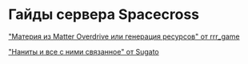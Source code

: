 # Гайды сервера Spacecross

["Материя из Matter Overdrive или генерация ресурсов" от rrr_game](guides/Spacecross/matter_from_MO_or_resource_generation_by_rrrgame/index.md)

["Наниты и все с ними связанное" от Sugato](guides/Spacecross/nanites_and_everything_related_to_them_by_sugato/index.md)